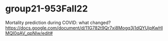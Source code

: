 # group21-953Fall22

Mortality prediction during COVID: what changed?
https://docs.google.com/document/d/11G782t9Qr7xi8Mogq3j1dQYUjpKwHlMQI0qAV_qpNlw/edit#

